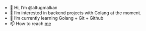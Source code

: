 - 👋 Hi, I’m @altugmalkan
- 👀 I’m interested in backend projects with Golang at the moment.
- 🌱 I’m currently learning Golang + Git + Github
- 📫 How to reach [me](https://www.linkedin.com/in/altu%C4%9F-malkan-80b8a4284/)

<!---
altugmalkan/altugmalkan is a ✨ special ✨ repository because its `README.md` (this file) appears on your GitHub profile.
You can click the Preview link to take a look at your changes.
--->
